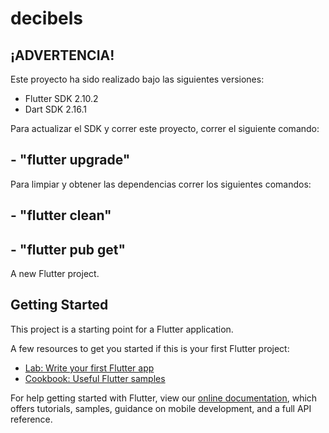 # decibels

## ¡ADVERTENCIA!

Este proyecto ha sido realizado bajo las siguientes versiones:

- Flutter SDK 2.10.2
- Dart SDK 2.16.1

Para actualizar el SDK y correr este proyecto, correr el siguiente comando:

## - "flutter upgrade"

Para limpiar y obtener las dependencias correr los siguientes comandos:

## - "flutter clean"

## - "flutter pub get"

A new Flutter project.

## Getting Started

This project is a starting point for a Flutter application.

A few resources to get you started if this is your first Flutter project:

- [Lab: Write your first Flutter app](https://flutter.dev/docs/get-started/codelab)
- [Cookbook: Useful Flutter samples](https://flutter.dev/docs/cookbook)

For help getting started with Flutter, view our
[online documentation](https://flutter.dev/docs), which offers tutorials,
samples, guidance on mobile development, and a full API reference.
